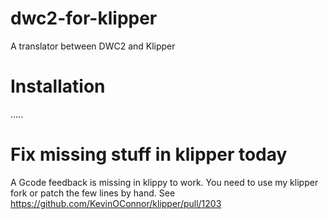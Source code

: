 # dwc2-for-klipper
A translator between DWC2 and Klipper

# Installation
.....

# Fix missing stuff in klipper today
A Gcode feedback is missing in klippy to work. You need to use my klipper fork or patch the few lines by hand.
See https://github.com/KevinOConnor/klipper/pull/1203
